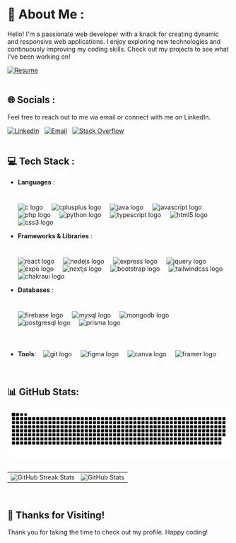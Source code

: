 # 💫 About Me :
Hello! I'm a passionate web developer with a knack for creating dynamic and responsive web applications. I enjoy exploring new technologies and continuously improving my coding skills. Check out my projects to see what I've been working on!

[![Resume](https://img.shields.io/badge/Resume-green?style=for-the-badge&logo=google-drive&logoColor=white)](https://drive.google.com/file/d/1W8w2wRFUcZk_FCjG-ApUhzMnFSEe36bO/view?usp=drive_link) 
<br/><br/>


## 🌐 Socials :
<p>Feel free to reach out to me via email or connect with me on LinkedIn.</p>

[![LinkedIn](https://img.shields.io/badge/LinkedIn-%230077B5.svg?style=for-the-badge&logo=linkedin&logoColor=white)](https://www.linkedin.com/in/shreyas-swain/) &nbsp;
[![Email](https://img.shields.io/badge/Email-D14836?style=for-the-badge&logo=gmail&logoColor=white)](mailto:shreyas.swain07@gmail.com) &nbsp;
[![Stack Overflow](https://img.shields.io/badge/-Stackoverflow-FE7A16?style=for-the-badge&logo=stack-overflow&logoColor=white)](https://stackoverflow.com/users/25241484)
<br/><br/>


## 💻 Tech Stack :
- **Languages** :  &nbsp;&nbsp;&nbsp;<!--div align="center">
                        ![C](https://img.shields.io/badge/c-%2300599C.svg?style=for-the-badge&logo=c&logoColor=white)
                        ![C++](https://img.shields.io/badge/c++-%2300599C.svg?style=for-the-badge&logo=c%2B%2B&logoColor=white)
                        ![Java](https://img.shields.io/badge/java-%23ED8B00.svg?style=for-the-badge&logo=openjdk&logoColor=white)
                        ![JavaScript](https://img.shields.io/badge/javascript-%23323330.svg?style=for-the-badge&logo=javascript&logoColor=%23F7DF1E)
                        ![PHP](https://img.shields.io/badge/php-%23777BB4.svg?style=for-the-badge&logo=php&logoColor=white)
                        ![Python](https://img.shields.io/badge/python-3670A0?style=for-the-badge&logo=python&logoColor=ffdd54)
                        ![TypeScript](https://img.shields.io/badge/typescript-%23007ACC.svg?style=for-the-badge&logo=typescript&logoColor=white)
                        ![HTML5](https://img.shields.io/badge/html5-%23E34F26.svg?style=for-the-badge&logo=html5&logoColor=white)
                        ![CSS3](https://img.shields.io/badge/css3-%231572B6.svg?style=for-the-badge&logo=css3&logoColor=white)
                   </div--><span style="padding-top: 40px; display: inline-block;">
                        <img src="https://cdn.jsdelivr.net/gh/devicons/devicon/icons/c/c-original.svg" height="30" alt="c logo" />
                        <img width="12" />
                        <img src="https://cdn.jsdelivr.net/gh/devicons/devicon/icons/cplusplus/cplusplus-original.svg" height="30" alt="cplusplus logo" />
                        <img width="12" />
                        <img src="https://cdn.jsdelivr.net/gh/devicons/devicon/icons/java/java-original.svg" height="30" alt="java logo" />
                        <img width="12" />
                        <img src="https://cdn.jsdelivr.net/gh/devicons/devicon/icons/javascript/javascript-original.svg" height="30" alt="javascript logo" />
                        <img width="12" />
                        <img src="https://cdn.jsdelivr.net/gh/devicons/devicon/icons/php/php-original.svg" height="30" alt="php logo" />
                        <img width="12" />
                        <img src="https://cdn.jsdelivr.net/gh/devicons/devicon/icons/python/python-original.svg" height="30" alt="python logo" />
                        <img width="12" />
                        <img src="https://cdn.jsdelivr.net/gh/devicons/devicon/icons/typescript/typescript-original.svg" height="30" alt="typescript logo" />
                        <img width="12" />
                        <img src="https://cdn.jsdelivr.net/gh/devicons/devicon/icons/html5/html5-original.svg" height="30" alt="html5 logo" />
                        <img width="12" />
                        <img src="https://cdn.jsdelivr.net/gh/devicons/devicon/icons/css3/css3-original.svg" height="30" alt="css3 logo" />
                        <img width="12" />
                  </span>

- **Frameworks & Libraries** :  &nbsp;&nbsp;&nbsp;<!--div align="center">
                                    ![React](https://img.shields.io/badge/react-%2320232a.svg?style=for-the-badge&logo=react&logoColor=%2361DAFB)
                                    ![React Native](https://img.shields.io/badge/react_native-%2320232a.svg?style=for-the-badge&logo=react&logoColor=%2361DAFB)
                                    ![NodeJS](https://img.shields.io/badge/node.js-6DA55F?style=for-the-badge&logo=node.js&logoColor=white)
                                    ![Express.js](https://img.shields.io/badge/express.js-%23404d59.svg?style=for-the-badge&logo=express&logoColor=%2361DAFB)
                                    ![jQuery](https://img.shields.io/badge/jquery-%230769AD.svg?style=for-the-badge&logo=jquery&logoColor=white)
                                    ![JWT](https://img.shields.io/badge/JWT-black?style=for-the-badge&logo=JSON%20web%20tokens)
                                    ![Expo](https://img.shields.io/badge/expo-1C1E24?style=for-the-badge&logo=expo&logoColor=#D04A37)
                                    ![Next JS](https://img.shields.io/badge/Next-black?style=for-the-badge&logo=next.js&logoColor=white)
                                    ![Bootstrap](https://img.shields.io/badge/bootstrap-%238511FA.svg?style=for-the-badge&logo=bootstrap&logoColor=white)
                                    ![TailwindCSS](https://img.shields.io/badge/tailwindcss-%2338B2AC.svg?style=for-the-badge&logo=tailwind-css&logoColor=white)
                                    ![Chakra](https://img.shields.io/badge/chakra-%234ED1C5.svg?style=for-the-badge&logo=chakraui&logoColor=white)
                                </div--><span style="padding-top: 40px; display: inline-block;">
                                <!--div align="left"-->
                                    <img src="https://cdn.jsdelivr.net/gh/devicons/devicon/icons/react/react-original.svg" height="30" alt="react logo" />
                                    <img width="12" />
                                    <!--img src="https://cdn.jsdelivr.net/gh/devicons/devicon/icons/react/react-original.svg" height="30" alt="react native logo" />
                                    <img width="12" /-->
                                    <img src="https://cdn.jsdelivr.net/gh/devicons/devicon/icons/nodejs/nodejs-original.svg" height="30" alt="nodejs logo" />
                                    <img width="12" />
                                    <img src="https://cdn.jsdelivr.net/gh/devicons/devicon/icons/express/express-original.svg" height="30" alt="express logo" />
                                    <img width="12" />
                                    <img src="https://cdn.jsdelivr.net/gh/devicons/devicon/icons/jquery/jquery-original.svg" height="30" alt="jquery logo" />
                                    <img width="12" />
                                    <img src="https://www.vectorlogo.zone/logos/expoio/expoio-icon.svg" height="30" alt="expo logo" />
                                    <img width="12" />
                                    <img src="https://cdn.jsdelivr.net/gh/devicons/devicon/icons/nextjs/nextjs-original.svg" height="30" alt="nextjs logo" />
                                    <img width="12" />
                                    <img src="https://cdn.jsdelivr.net/gh/devicons/devicon/icons/bootstrap/bootstrap-original.svg" height="30" alt="bootstrap logo" />
                                    <img width="12" />
                                    <img src="https://cdn.jsdelivr.net/gh/devicons/devicon/icons/tailwindcss/tailwindcss-original.svg" height="30" alt="tailwindcss logo" />
                                    <img width="12" />
                                    <img src="https://www.vectorlogo.zone/logos/chakra-ui/chakra-ui-icon.svg" height="30" alt="chakraui logo" />
                                    <img width="12" />
                                <!--/div-->
                              </span>
  
- **Databases** :  &nbsp;&nbsp;&nbsp;<!--div align="center">
                      ![Firebase](https://img.shields.io/badge/firebase-a08021?style=for-the-badge&logo=firebase&logoColor=ffcd34)
                      ![MySQL](https://img.shields.io/badge/mysql-4479A1.svg?style=for-the-badge&logo=mysql&logoColor=white)
                      ![MongoDB](https://img.shields.io/badge/MongoDB-%234ea94b.svg?style=for-the-badge&logo=mongodb&logoColor=white)
                      ![Postgres](https://img.shields.io/badge/postgres-%23316192.svg?style=for-the-badge&logo=postgresql&logoColor=white)
                      ![Prisma](https://img.shields.io/badge/Prisma-3982CE?style=for-the-badge&logo=Prisma&logoColor=white)
                   </div--><span style="padding-top: 40px; display: inline-block;">
                  <!--div align="left"-->
                      <img src="https://cdn.jsdelivr.net/gh/devicons/devicon/icons/firebase/firebase-plain.svg" height="30" alt="firebase logo" />
                      <img width="12" />
                      <img src="https://cdn.jsdelivr.net/gh/devicons/devicon/icons/mysql/mysql-original.svg" height="30" alt="mysql logo" />
                      <img width="12" />
                      <img src="https://cdn.jsdelivr.net/gh/devicons/devicon/icons/mongodb/mongodb-original.svg" height="30" alt="mongodb logo" />
                      <img width="12" />
                      <img src="https://cdn.jsdelivr.net/gh/devicons/devicon/icons/postgresql/postgresql-original.svg" height="30" alt="postgresql logo" />
                      <img width="12" />
                      <img src="https://cdn.jsdelivr.net/gh/devicons/devicon/icons/prisma/prisma-original.svg" height="30" alt="prisma logo" />
                      <img width="12" />
                  <!--/div-->
                  </span>
  
- **Tools**:  &nbsp;&nbsp;&nbsp;<!--div align="center">
                  ![Git](https://img.shields.io/badge/Git-%23F05033.svg?style=for-the-badge&logo=git&logoColor=white)
                  ![Figma](https://img.shields.io/badge/figma-%23F24E1E.svg?style=for-the-badge&logo=figma&logoColor=white)
                  ![Canva](https://img.shields.io/badge/Canva-%2300C4CC.svg?style=for-the-badge&logo=Canva&logoColor=white)
                  ![Framer](https://img.shields.io/badge/Framer-black?style=for-the-badge&logo=framer&logoColor=blue)
              </div--><span style="padding-top: 40px; display: inline-block;">
                  <!--div align="left"-->
                  <img src="https://cdn.jsdelivr.net/gh/devicons/devicon/icons/git/git-original.svg" height="30" alt="git logo" />
                  <img width="12" />
                  <img src="https://cdn.jsdelivr.net/gh/devicons/devicon/icons/figma/figma-original.svg" height="30" alt="figma logo" />
                  <img width="12" />
                  <img src="https://cdn.jsdelivr.net/gh/devicons/devicon/icons/canva/canva-original.svg" height="30" alt="canva logo" />
                  <img width="12" />
                  <img src="https://www.vectorlogo.zone/logos/framer/framer-icon.svg" height="30" alt="framer logo" />
              <!--/div-->
                  </span>
<br/><br/><br/>


## 📊 GitHub Stats:
<div align="center">
  <img alt="github-snake" src="https://github.com/Shreyas-Swain-10/Shreyas-Swain-10/blob/output/github-contribution-grid-snake-dark.svg" />
</div>
<br/>
<table style="border: none; border-collapse: collapse;">
  <tr style="border: none;">
    <td style="border: none;">
      <img src="https://github-readme-streak-stats.herokuapp.com/?user=Shreyas-Swain-10&theme=dark&hide_border=false" alt="GitHub Streak Stats">
    </td>
    <td style="border: none;">
      <img src="https://github-readme-stats.vercel.app/api?username=Shreyas-Swain-10&theme=dark&hide_border=false&include_all_commits=false&count_private=false" alt="GitHub Stats">
    </td>
    <!--td>
      <img src="https://github-readme-stats.vercel.app/api/top-langs/?username=Shreyas-Swain-10&theme=dark&hide_border=false&include_all_commits=false&count_private=false&layout=compact" alt="GitHub Language Stats"-->
  </td>
  </tr>
</table>
<!--table style="border: none; border-collapse: collapse; width: 100%" align="center">
  <tr style="border: none;">
    <td style="border: none;" colspan="2" align="center">
      <img src="https://github-readme-streak-stats.herokuapp.com/?user=Shreyas-Swain-10&theme=dark&hide_border=false" alt="GitHub Streak Stats">
    </td>
  </tr>
  <tr style="border: none;">
    <td style="border: none; width: 70%">
      <img src="https://github-readme-stats.vercel.app/api/top-langs/?username=Shreyas-Swain-10&theme=dark&hide_border=false&include_all_commits=false&count_private=false&layout=compact" alt="GitHub Language Stats">
    </td>
    <td style="border: none; width: 30%">
      <img src="https://github-readme-stats.vercel.app/api?username=Shreyas-Swain-10&theme=dark&hide_border=false&include_all_commits=false&count_private=false" alt="GitHub Stats">
    </td>
  </tr>
</table-->
<br/>

<!-- >
## 🤝 Contributions :
I’m always open to collaborating on interesting projects and contributing to open source. If you have an idea or need help with a project, don’t hesitate to contact me.
<-->

## 🙏 Thanks for Visiting!
Thank you for taking the time to check out my profile. Happy coding!
